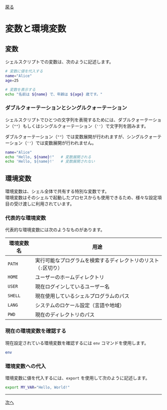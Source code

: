 [戻る](../README.md)

# 変数と環境変数

## 変数

シェルスクリプトでの変数は、次のように記述します。

```bash
# 変数に値を代入する
name="Alice"
age=25

# 変数を表示する
echo "名前は ${name} で、年齢は ${age} 歳です。"
```

### ダブルクォーテーションとシングルクォーテーション

シェルスクリプトでひとつの文字列を表現するためには、ダブルクォーテーション（`""`）もしくはシングルクォーテーション（`''`）で文字列を囲みます。

ダブルクォーテーション（`""`）では変数展開が行われますが、シングルクォーテーション（`''`）では変数展開が行われません。

```bash
name="Alice"
echo "Hello, ${name}!"   # 変数展開される
echo 'Hello, ${name}!'   # 変数展開されない
```

## 環境変数

環境変数は、シェル全体で共有する特別な変数です。  
環境変数はそのシェルで起動したプロセスからも使用できるため、様々な設定項目の受け渡しに利用されています。

### 代表的な環境変数

代表的な環境変数には次のようなものがあります。

| 環境変数名 | 用途                                                            |
| ---------- | --------------------------------------------------------------- |
| `PATH`     | 実行可能なプログラムを検索するディレクトリのリスト（`:`区切り） |
| `HOME`     | ユーザーのホームディレクトリ                                    |
| `USER`     | 現在ログインしているユーザー名                                  |
| `SHELL`    | 現在使用しているシェルプログラムのパス                          |
| `LANG`     | システムのロケール設定（言語や地域）                            |
| `PWD`      | 現在のディレクトリのパス                                        |

### 現在の環境変数を確認する

現在設定されている環境変数を確認するには `env` コマンドを使用します。

```bash
env
```

### 環境変数への代入

環境変数に値を代入するには、`export` を使用して次のように記述します。

```bash
export MY_VAR="Hello, World!"
```

----
[次へ](../02_リダイレクト/README.md)
